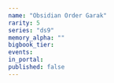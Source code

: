 ```yaml
---
name: "Obsidian Order Garak"
rarity: 5
series: "ds9"
memory_alpha: ""
bigbook_tier:
events:
in_portal:
published: false
---
```

